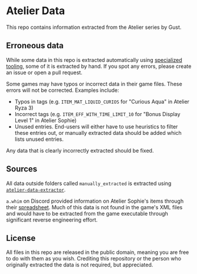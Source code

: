 # Atelier Data

This repo contains information extracted from the Atelier series by Gust.

## Erroneous data

While some data in this repo is extracted automatically using [specialized tooling](https://github.com/holly-hacker/atelier-data-extractor), some of it is extracted by hand. If you spot any errors, please create an issue or open a pull request.

Some games may have typos or incorrect data in their game files. These errors will not be corrected. Examples include:

- Typos in tags (e.g. `ITEM_MAT_LIQUID_CURIOS` for "Curious Aqua" in Atelier Ryza 3)
- Incorrect tags (e.g. `ITEM_EFF_WITH_TIME_LIMIT_10` for "Bonus Display Level 1" in Atelier Sophie)
- Unused entries. End-users will either have to use heuristics to filter these entries out, or manually extracted data should be added which lists unused entries.

Any data that is clearly incorrectly extracted should be fixed.

## Sources

All data outside folders called `manually_extracted` is extracted using [`atelier-data-extractor`](https://github.com/holly-hacker/atelier-data-extractor).

`a.whim` on Discord provided information on Atelier Sophie's items through their [spreadsheet](https://docs.google.com/spreadsheets/d/19w4KtLtsaPf095B1VqSq8qyZFykNVD444FQfWGCC2VA). Much of this data is not found in the game's XML files and would have to be extracted from the game executable through significant reverse engineering effort.

## License

All files in this repo are released in the public domain, meaning you are free to do with them as you wish. Crediting this repository or the person who originally extracted the data is not required, but appreciated.
